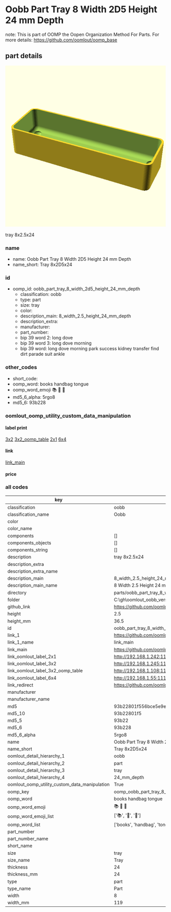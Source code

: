 # Oobb Part Tray 8 Width 2D5 Height 24 mm Depth  

note: This is part of OOMP the Oopen Organization Method For Parts. For more details: https://github.com/oomlout/oomp_base

##  part details
  

[![](3dpr.png)](3dpr.png)

tray 8x2.5x24



### name
* name: Oobb Part Tray 8 Width 2D5 Height 24 mm Depth
* name_short: Tray 8x2D5x24 
### id
* oomp_id: oobb_part_tray_8_width_2d5_height_24_mm_depth
  * classification: oobb
  * type: part
  * size: tray
  * color: 
  * description_main: 8_width_2.5_height_24_mm_depth
  * description_extra: 
  * manufacturer: 
  * part_number: 
  * bip 39 word 2: long dove
  * bip 39 word 3: long dove morning
  * bip 39 word: long dove morning park success kidney transfer find dirt parade suit ankle

### other_codes
* short_code: 
* oomp_word: books handbag tongue
* oomp_word_emoji :books: :handbag: :tongue:
* md5_6_alpha: 5rgo8
* md5_6: 93b228






### oomlout_oomp_utility_custom_data_manipulation
#### label print
[3x2](http://192.168.1.245:1112/?label=oomp%205rgo8)
[3x2_oomp_table](http://192.168.1.108:1112/?label=oomp%205rgo8)
[2x1](http://192.168.1.242:1112/?label=oomp%205rgo8)
[6x4](http://192.168.1.55:1112/?label=oomp%205rgo8)    

#### link

[link_main](https://github.com/oomlout/oomlout_oobb_version_4_generated_parts/tree/main/navigation_oomp/oobb/part/tray/8_width_2.5_height_24_mm_depth/part)                              

#### price







### all codes 
| key | value |  
| --- | --- |  
| classification | oobb |  
| classification_name | Oobb |  
| color |  |  
| color_name |  |  
| components | [] |  
| components_objects | [] |  
| components_string | [] |  
| description | tray 8x2.5x24 |  
| description_extra |  |  
| description_extra_name |  |  
| description_main | 8_width_2.5_height_24_mm_depth |  
| description_main_name | 8 Width 2.5 Height 24 mm Depth |  
| directory | parts/oobb_part_tray_8_width_2d5_height_24_mm_depth |  
| folder | C:\gh\oomlout_oobb_version_4_generated_parts\parts\oobb_part_tray_8_width_2d5_height_24_mm_depth |  
| github_link | https://github.com/oomlout/oomlout_oomp_part_src/tree/main/parts/oobb_part_tray_8_width_2d5_height_24_mm_depth |  
| height | 2.5 |  
| height_mm | 36.5 |  
| id | oobb_part_tray_8_width_2d5_height_24_mm_depth |  
| link_1 | https://github.com/oomlout/oomlout_oobb_version_4_generated_parts/tree/main/navigation_oomp/oobb/part/tray/8_width_2.5_height_24_mm_depth/part |  
| link_1_name | link_main |  
| link_main | https://github.com/oomlout/oomlout_oobb_version_4_generated_parts/tree/main/navigation_oomp/oobb/part/tray/8_width_2.5_height_24_mm_depth/part |  
| link_oomlout_label_2x1 | http://192.168.1.242:1112/?label=oomp%205rgo8 |  
| link_oomlout_label_3x2 | http://192.168.1.245:1112/?label=oomp%205rgo8 |  
| link_oomlout_label_3x2_oomp_table | http://192.168.1.108:1112/?label=oomp%205rgo8 |  
| link_oomlout_label_6x4 | http://192.168.1.55:1112/?label=oomp%205rgo8 |  
| link_redirect | https://github.com/oomlout/oomlout_oobb_version_4_generated_parts/tree/main/parts/oobb_tray_08_2d5_24 |  
| manufacturer |  |  
| manufacturer_name |  |  
| md5 | 93b22801f556bce5e9ec2a051fd0741e |  
| md5_10 | 93b22801f5 |  
| md5_5 | 93b22 |  
| md5_6 | 93b228 |  
| md5_6_alpha | 5rgo8 |  
| name | Oobb Part Tray 8 Width 2D5 Height 24 mm Depth |  
| name_short | Tray 8x2D5x24  |  
| oomlout_detail_hierarchy_1 | oobb |  
| oomlout_detail_hierarchy_2 | part |  
| oomlout_detail_hierarchy_3 | tray |  
| oomlout_detail_hierarchy_4 | 24_mm_depth |  
| oomlout_oomp_utility_custom_data_manipulation | True |  
| oomp_key | oomp_oobb_part_tray_8_width_2d5_height_24_mm_depth |  
| oomp_word | books handbag tongue |  
| oomp_word_emoji | :books: :handbag: :tongue: |  
| oomp_word_emoji_list | [':books:', ':handbag:', ':tongue:'] |  
| oomp_word_list | ['books', 'handbag', 'tongue'] |  
| part_number |  |  
| part_number_name |  |  
| short_name |  |  
| size | tray |  
| size_name | Tray |  
| thickness | 24 |  
| thickness_mm | 24 |  
| type | part |  
| type_name | Part |  
| width | 8 |  
| width_mm | 119 |  
